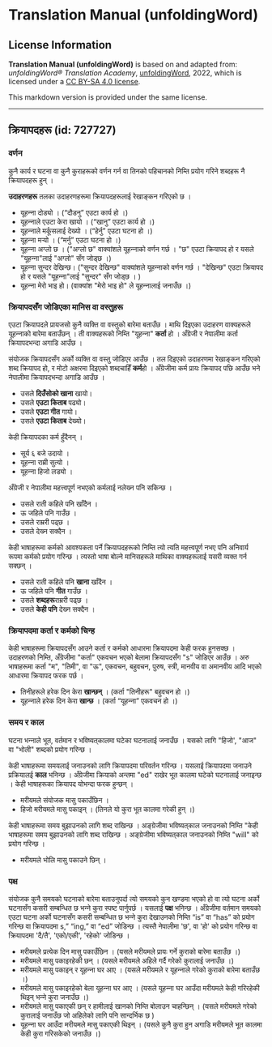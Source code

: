 # Translation Manual (unfoldingWord)

## License Information

**Translation Manual (unfoldingWord)** is based on and adapted from: _unfoldingWord® Translation Academy_, [unfoldingWord](https://unfoldingword.org/utw), 2022, which is licensed under a [CC BY-SA 4.0 license](https://creativecommons.org/licenses/by-sa/4.0/legalcode.en).

This markdown version is provided under the same license.



--------------------------------

## क्रियापदहरू (id: 727727)

### वर्णन

कुनै कार्य र घटना वा कुनै कुराहरूको वर्णन गर्न वा तिनको पहिचानको निम्ति प्रयोग गरिने शब्दहरू नै क्रियापदहरू हुन् ।

**उदाहरणहरू** तलका उदाहरणहरूमा क्रियापदहरूलाई रेखाङ्‍कन गरिएको छ ।

* यूहन्‍ना दोड्यो । (“दौडनु” एउटा कार्य हो ।)
* यूहन्‍नाले एउटा केरा खायो । (“खानु” एउटा कार्य हो ।)
* यूहन्‍नाले मर्कूसलाई देख्यो । (“हेर्नु” एउटा घटना हो ।)
* यूहन्‍ना मर्‍यो । (“मर्नु” एउटा घटना हो ।)
* यूहन्‍ना अग्लो छ । ("अग्लो छ" वाक्यांशले यूहन्‍नाको वर्णन गर्छ । "छ" एउटा क्रियापद हो र यसले "यूहन्‍ना"लाई "अग्लो" सँग जोड्छ ।)
* यूहन्‍ना सुन्दर देखिन्छ। ("सुन्दर देखिन्छ" वाक्यांशले यूहन्‍नाको वर्णन गर्छ । "देखिन्छ" एउटा क्रियापद हो र यसले "यूहन्‍ना"लाई "सुन्दर" सँग जोड्छ । )
* यूहन्‍ना मेरो भाइ हो। (वाक्यांश "मेरो भाइ हो" ले यूहन्‍नालाई जनाउँछ ।)

### क्रियापदसँग जोडिएका मानिस वा वस्तुहरू

एउटा क्रियापदले प्रायजसो कुनै व्यक्ति वा वस्तुको बारेमा बताउँछ । माथि दिइएका उदाहरण वाक्यहरूले यूहन्‍नाको बारेमा बताउँछन् । ती वाक्यहरूको निम्ति "यूहन्‍ना" **कर्ता** हो । अँग्रेजी र नेपालीमा कर्ता क्रियापदभन्दा अगाडि आउँछ ।

संयोजक क्रियापदसँग अर्को व्यक्ति वा वस्तु जोडिएर आउँछ । तल दिइएको उदाहरणमा रेखाङ्‍कन गरिएको शब्द क्रियापद हो, र मोटो अक्षरमा दिइएको शब्दचाहिँ **कर्म**हो । अँग्रेजीमा कर्म प्रायः क्रियापद पछि आउँछ भने नेपालीमा क्रियापदभन्दा अगाडि आउँछ ।

* उसले **दिउँसोको खाना** खायो।
* उसले **एउटा किताब** पढ्यो।
* उसले **एउटा गीत** गायो।
* उसले **एउटा किताब** देख्यो।

केही क्रियापदका कर्म हुँदैनन् ।

* सूर्य ६ बजे उदायो ।
* यूहन्‍ना राम्री सुत्यो ।
* यूहन्‍ना हिजो लड्यो ।

अँग्रेजी र नेपालीमा महत्त्वपूर्ण नभएको कर्मलाई नलेख्‍न पनि सकिन्छ ।

* उसले राती कहिले पनि खाँदैन ।
* ऊ जहिले पनि गाउँछ ।
* उसले राम्ररी पढ्छ ।
* उसले देख्‍न सक्दैन ।

केही भाषाहरूमा कर्मको आवश्यकता पर्ने क्रियापदहरूको निम्ति त्यो त्यति महत्त्वपूर्ण नभए पनि अनिवार्य रूपमा कर्मको प्रयोग गरिन्छ । त्यस्तो भाषा बोल्‍ने मानिसहरूले माथिका वाक्यहरूलाई यसरी व्यक्त गर्न सक्छन् ।

* उसले राती कहिले पनि **खाना** खाँदैन ।
* ऊ जहिले पनि **गीत** गाउँछ ।
* उसले **शब्दहरू**राम्ररी पढ्छ ।
* उसले **केही पनि** देख्‍न सक्दैन ।

### क्रियापदमा कर्ता र कर्मको चिन्ह

केही भाषाहरूमा क्रियापदसँग आउने कर्ता र कर्मको आधारमा क्रियापदमा केही फरक हुनसक्छ । उदाहरणको निम्ति, अँग्रेजीमा "कर्ता" एकवचन भएको बेलामा क्रियापदसँग "s" जोडिएर आउँछ । अरु भाषाहरूमा कर्ता "म", "तिमी", वा "ऊ", एकवचन, बहुवचन, पुरुष, स्त्री, मानवीय वा अमानवीय आदि भएको आधारमा क्रियापद फरक पर्छ ।

* तिनीहरूले हरेक दिन केरा **खान्छन्** । (कर्ता "तिनीहरू" बहुवचन हो ।)
* यूहन्‍नाले हरेक दिन केरा **खान्छ** । (कर्ता “यूहन्‍ना” एकवचन हो ।)

### समय र काल

घटना भन्‍नाले भूत, वर्तमान र भविष्यत्‌कालमा घटेका घटनालाई जनाउँछ । यसको लागि "हिजो', "आज" वा "भोली" शब्दको प्रयोग गरिन्छ ।

केही भाषाहरूमा समयलाई जनाउनको लागि क्रियापदमा परिवर्तन गरिन्छ । यसलाई क्रियापदमा जनाउने प्रक्रियालई **काल** भनिन्छ । अँग्रेजीमा क्रियाको अन्तमा "ed" राखेर भूत कालमा घटेको घटनालाई जनाइन्छ । केही भाषाहरूका क्रियापद योभन्दा फरक हुन्छन् ।

* मरीयमले संयोजक मासु पकाउँछिन ।
* हिजो मरीयमले मासु पकाइन् । (तिनले यो कुरा भूत कालमा गरेकी हुन् ।)

केही भाषाहरूमा समय बुझाउनको लागि शब्द राखिन्छ । अङ्ग्रेजीमा भविष्यत्‌काल जनाउनको निम्ति "केही भाषाहरूमा समय बुझाउनको लागि शब्द राखिन्छ । अङ्ग्रेजीमा भविष्यत्‌काल जनाउनको निम्ति "will" को प्रयोग गरिन्छ ।

* मरीयमले भोलि मासु पकाउने छिन् ।

### पक्ष

संयोजक कुनै समयको घटनाको बारेमा बताउनुपर्दा त्यो समयको कुन खण्डमा भएको हो वा त्यो घटना अर्को घटनासँग कसरी सम्बन्धित छ भ‍न्‍ने कुरा स्पष्ट पार्नुपर्छ । यसलाई **पक्ष** भनिन्छ । अँग्रेजीमा वर्तमान समयको एउटा घटना अर्को घटनासँग कसरी सम्बन्धित छ भन्‍ने कुरा देखाउनको निम्ति “is” वा “has” को प्रयोग गरिन्छ वा क्रियापदमा s,” “ing,” वा “ed” जोडिन्छ । त्यस्तै नेपालीमा 'छ', वा 'हो' को प्रयोग गरिन्छ वा क्रियापदमा 'दै/तै', 'एको/एकी', 'रहेको' जोडिन्छ ।

* मरीयमले प्रत्येक दिन मासु पकाउँछिन । (यसले मरीयमले प्रायः गर्ने कुराको बारेमा बताउँछ ।)
* मरीयमले मासु पकाइरहेकी छन् । (यसले मरीयमले अहिले गर्दै गरेको कुरालाई जनाउँछ ।)
* मरीयमले मासु पकाइन् र यूहन्‍ना घर आए । (यसले मरीयमले र यूहन्‍नाले गरेको कुराको बारेमा बताउँछ ।)
* मरीयमले मासु पकाइरहेको बेला यूहन्‍ना घर आए । (यसले यूहन्‍ना घर आउँदा मरीयमले केही गरिरहेकी थिइन् भन्‍ने कुरा जनाउँछ ।)
* मरीयमले मासु पकाएकी छन् र हामीलाई खानको निम्ति बोलाउन चाहन्छिन् । (यसले मरीयमले गरेको कुरालाई जनाउँछ जो अहिलेको लागि पनि सान्दर्भिक छ )
* यूहन्‍ना घर आउँदा मरीयमले मासु पकाएकी थिइन् । (यसले कुनै कुरा हुन अगाडि मरीयमले भूत कालमा केही कुरा गरिसकेको जनाउँछ ।)


